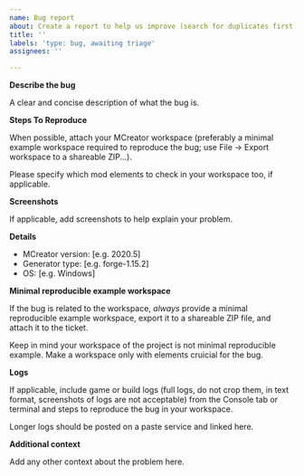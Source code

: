 ```yaml
---
name: Bug report
about: Create a report to help us improve (search for duplicates first)
title: ''
labels: 'type: bug, awaiting triage'
assignees: ''

---
```


**Describe the bug**

A clear and concise description of what the bug is.

**Steps To Reproduce**

When possible, attach your MCreator workspace (preferably a minimal example workspace required to reproduce the bug; use File -> Export workspace to a shareable ZIP...).

Please specify which mod elements to check in your workspace too, if applicable.

**Screenshots**

If applicable, add screenshots to help explain your problem.

**Details**
 - MCreator version: [e.g. 2020.5]
 - Generator type: [e.g. forge-1.15.2]
 - OS: [e.g. Windows]

**Minimal reproducible example workspace**

If the bug is related to the workspace, *always* provide a minimal reproducible example 
workspace, export it to a shareable ZIP file, and attach it to the ticket.

Keep in mind your workspace of the project is not minimal reproducible example.
Make a workspace only with elements cruicial for the bug.

**Logs**

If applicable, include game or build logs (full logs, do not crop them, in text format, 
screenshots of logs are not acceptable) from the Console tab or terminal and steps to reproduce the bug in your workspace. 

Longer logs should be posted on a paste service and linked here.

**Additional context**

Add any other context about the problem here.
